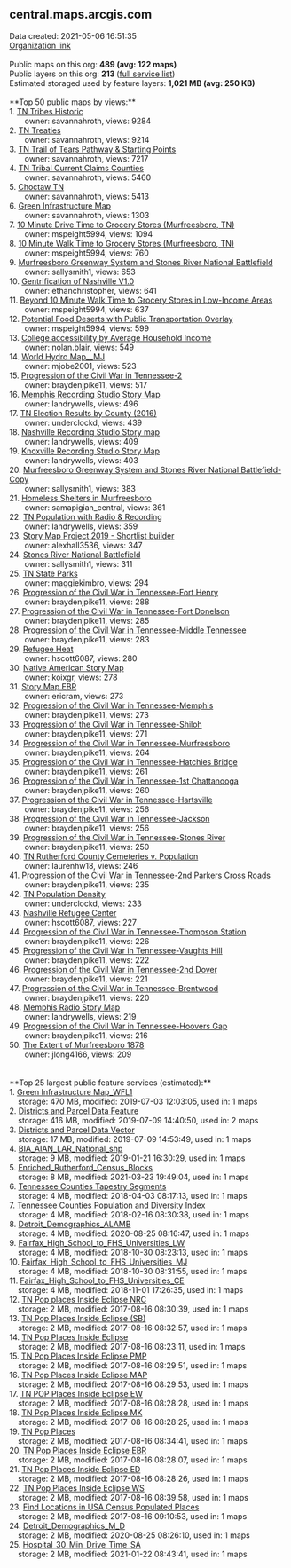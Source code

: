 <h2>central.maps.arcgis.com</h2> Data created: 2021-05-06 16:51:35 <br /><a target='new' href='https://central.maps.arcgis.com'>Organization link</a><br /><br />Public maps on this org: <b>489 (avg: 122 maps)</b><br />Public layers on this org: <b>213 </b>(<a target='new' href='https://services.arcgis.com/bMKlbA93upKBAnoW/ArcGIS/rest/services'>full service list</a>)<br />Estimated storaged used by feature layers: <b>1,021 MB (avg: 250 KB)</b><br /><br />**Top 50 public maps by views:**<br />  1. <a target='new' href='https://www.arcgis.com/home/item.html?id=1ddc80c64344490e9c14c814484680be'>TN Tribes Historic</a> <br />  &nbsp;&nbsp;&nbsp;&nbsp; &nbsp;&nbsp;owner: savannahroth, views: 9284<br />  2. <a target='new' href='https://www.arcgis.com/home/item.html?id=b00d6d72a4b142ba9508ecd1d36aa19d'>TN Treaties</a> <br />  &nbsp;&nbsp;&nbsp;&nbsp; &nbsp;&nbsp;owner: savannahroth, views: 9214<br />  3. <a target='new' href='https://www.arcgis.com/home/item.html?id=5e1e88ddc3ad42ec8e84182fa4bdb45a'>TN Trail of Tears Pathway & Starting Points</a> <br />  &nbsp;&nbsp;&nbsp;&nbsp; &nbsp;&nbsp;owner: savannahroth, views: 7217<br />  4. <a target='new' href='https://www.arcgis.com/home/item.html?id=413ab75381ab47de838d4bcfa09dec1f'>TN Tribal Current Claims Counties</a> <br />  &nbsp;&nbsp;&nbsp;&nbsp; &nbsp;&nbsp;owner: savannahroth, views: 5460<br />  5. <a target='new' href='https://www.arcgis.com/home/item.html?id=6662dd96ccf1430c8aa0e171337d1a54'>Choctaw TN</a> <br />  &nbsp;&nbsp;&nbsp;&nbsp; &nbsp;&nbsp;owner: savannahroth, views: 5413<br />  6. <a target='new' href='https://www.arcgis.com/home/item.html?id=1d7d0d400f624c8a90146a79584080ea'>Green Infrastructure Map</a> <br />  &nbsp;&nbsp;&nbsp;&nbsp; &nbsp;&nbsp;owner: savannahroth, views: 1303<br />  7. <a target='new' href='https://www.arcgis.com/home/item.html?id=69437e72682e47408f93949fe0f72e87'>10 Minute Drive Time to Grocery Stores (Murfreesboro, TN)</a> <br />  &nbsp;&nbsp;&nbsp;&nbsp; &nbsp;&nbsp;owner: mspeight5994, views: 1094<br />  8. <a target='new' href='https://www.arcgis.com/home/item.html?id=aed1d0d76da64b1b8ae2f2c34d20a0d2'>10 Minute Walk Time to Grocery Stores (Murfreesboro, TN)</a> <br />  &nbsp;&nbsp;&nbsp;&nbsp; &nbsp;&nbsp;owner: mspeight5994, views: 760<br />  9. <a target='new' href='https://www.arcgis.com/home/item.html?id=9d3f420a438f4c9c9e42a9dc9210c4f3'>Murfreesboro Greenway System and Stones River National Battlefield</a> <br />  &nbsp;&nbsp;&nbsp;&nbsp; &nbsp;&nbsp;owner: sallysmith1, views: 653<br />  10. <a target='new' href='https://www.arcgis.com/home/item.html?id=f8bcd046c05d40a6b4121f0548eef48b'>Gentrification of Nashville V1.0</a> <br />  &nbsp;&nbsp;&nbsp;&nbsp; &nbsp;&nbsp;owner: ethanchristopher, views: 641<br />  11. <a target='new' href='https://www.arcgis.com/home/item.html?id=4c861dff74234e78bd5ccae7294a63f9'>Beyond 10 Minute Walk Time to Grocery Stores in Low-Income Areas</a> <br />  &nbsp;&nbsp;&nbsp;&nbsp; &nbsp;&nbsp;owner: mspeight5994, views: 637<br />  12. <a target='new' href='https://www.arcgis.com/home/item.html?id=c083782febe343399fd3459d667b4f22'>Potential Food Deserts with Public Transportation Overlay</a> <br />  &nbsp;&nbsp;&nbsp;&nbsp; &nbsp;&nbsp;owner: mspeight5994, views: 599<br />  13. <a target='new' href='https://www.arcgis.com/home/item.html?id=5d91e59b70894141bbce2ac61ed4300a'>College accessibility by Average Household Income</a> <br />  &nbsp;&nbsp;&nbsp;&nbsp; &nbsp;&nbsp;owner: nolan.blair, views: 549<br />  14. <a target='new' href='https://www.arcgis.com/home/item.html?id=7e73dc219fd841b0a5f866b9b9de5e39'>World Hydro Map__MJ</a> <br />  &nbsp;&nbsp;&nbsp;&nbsp; &nbsp;&nbsp;owner: mjobe2001, views: 523<br />  15. <a target='new' href='https://www.arcgis.com/home/item.html?id=b4bc0b784ee64421bd3fbf4896dd4660'>Progression of the Civil War in Tennessee-2</a> <br />  &nbsp;&nbsp;&nbsp;&nbsp; &nbsp;&nbsp;owner: braydenjpike11, views: 517<br />  16. <a target='new' href='https://www.arcgis.com/home/item.html?id=e6c04fb06bec4267ac7261f121cfd682'>Memphis Recording Studio Story Map</a> <br />  &nbsp;&nbsp;&nbsp;&nbsp; &nbsp;&nbsp;owner: landrywells, views: 496<br />  17. <a target='new' href='https://www.arcgis.com/home/item.html?id=85d2b4e373b948c0843b1dd6d032d69d'>TN Election Results by County (2016)</a> <br />  &nbsp;&nbsp;&nbsp;&nbsp; &nbsp;&nbsp;owner: underclockd, views: 439<br />  18. <a target='new' href='https://www.arcgis.com/home/item.html?id=1791412e9af342c5ae87c467ab49018e'>Nashville Recording Studio Story map</a> <br />  &nbsp;&nbsp;&nbsp;&nbsp; &nbsp;&nbsp;owner: landrywells, views: 409<br />  19. <a target='new' href='https://www.arcgis.com/home/item.html?id=ac4eb52ff83e42b190a9b94111d42376'>Knoxville Recording Studio Story Map</a> <br />  &nbsp;&nbsp;&nbsp;&nbsp; &nbsp;&nbsp;owner: landrywells, views: 403<br />  20. <a target='new' href='https://www.arcgis.com/home/item.html?id=546ea530ad1d4c5c87c57157f5f6db64'>Murfreesboro Greenway System and Stones River National Battlefield-Copy</a> <br />  &nbsp;&nbsp;&nbsp;&nbsp; &nbsp;&nbsp;owner: sallysmith1, views: 383<br />  21. <a target='new' href='https://www.arcgis.com/home/item.html?id=ca75f9d2f49840aeb4f046036e854a65'>Homeless Shelters in Murfreesboro</a> <br />  &nbsp;&nbsp;&nbsp;&nbsp; &nbsp;&nbsp;owner: samapigian_central, views: 361<br />  22. <a target='new' href='https://www.arcgis.com/home/item.html?id=adebdd1fbaf448028c4455c36784aba7'>TN Population with Radio & Recording</a> <br />  &nbsp;&nbsp;&nbsp;&nbsp; &nbsp;&nbsp;owner: landrywells, views: 359<br />  23. <a target='new' href='https://www.arcgis.com/home/item.html?id=ba139402dd8e44faabfd30bd4571c22a'>Story Map Project 2019 - Shortlist builder</a> <br />  &nbsp;&nbsp;&nbsp;&nbsp; &nbsp;&nbsp;owner: alexhall3536, views: 347<br />  24. <a target='new' href='https://www.arcgis.com/home/item.html?id=e6727db2f0bc4fc4b2c8e3f13902b5da'>Stones River National Battlefield</a> <br />  &nbsp;&nbsp;&nbsp;&nbsp; &nbsp;&nbsp;owner: sallysmith1, views: 311<br />  25. <a target='new' href='https://www.arcgis.com/home/item.html?id=c3a38f41240e4f4ba121361e4b6c1f3a'>TN State Parks</a> <br />  &nbsp;&nbsp;&nbsp;&nbsp; &nbsp;&nbsp;owner: maggiekimbro, views: 294<br />  26. <a target='new' href='https://www.arcgis.com/home/item.html?id=26c720edfa4e444c8f25fb82aabb01a4'>Progression of the Civil War in Tennessee-Fort Henry</a> <br />  &nbsp;&nbsp;&nbsp;&nbsp; &nbsp;&nbsp;owner: braydenjpike11, views: 288<br />  27. <a target='new' href='https://www.arcgis.com/home/item.html?id=59d05fd7ac5c47f28c727fd0762b4666'>Progression of the Civil War in Tennessee-Fort Donelson</a> <br />  &nbsp;&nbsp;&nbsp;&nbsp; &nbsp;&nbsp;owner: braydenjpike11, views: 285<br />  28. <a target='new' href='https://www.arcgis.com/home/item.html?id=bce4ac879038468abb4f3efdae32e785'>Progression of the Civil War in Tennessee-Middle Tennessee</a> <br />  &nbsp;&nbsp;&nbsp;&nbsp; &nbsp;&nbsp;owner: braydenjpike11, views: 283<br />  29. <a target='new' href='https://www.arcgis.com/home/item.html?id=c6d83670b80542ec9a610aac51a028fa'>Refugee Heat</a> <br />  &nbsp;&nbsp;&nbsp;&nbsp; &nbsp;&nbsp;owner: hscott6087, views: 280<br />  30. <a target='new' href='https://www.arcgis.com/home/item.html?id=c120480e610243b488ddf717c1c3a6a7'>Native American Story Map</a> <br />  &nbsp;&nbsp;&nbsp;&nbsp; &nbsp;&nbsp;owner: koixgr, views: 278<br />  31. <a target='new' href='https://www.arcgis.com/home/item.html?id=925959aa3c7a4c66b3a5ade39e99172a'>Story Map EBR</a> <br />  &nbsp;&nbsp;&nbsp;&nbsp; &nbsp;&nbsp;owner: ericram, views: 273<br />  32. <a target='new' href='https://www.arcgis.com/home/item.html?id=73d5b9a09afc4f029df61007509eed0b'>Progression of the Civil War in Tennessee-Memphis</a> <br />  &nbsp;&nbsp;&nbsp;&nbsp; &nbsp;&nbsp;owner: braydenjpike11, views: 273<br />  33. <a target='new' href='https://www.arcgis.com/home/item.html?id=d6935e445d17491384c6a563319c9861'>Progression of the Civil War in Tennessee-Shiloh</a> <br />  &nbsp;&nbsp;&nbsp;&nbsp; &nbsp;&nbsp;owner: braydenjpike11, views: 271<br />  34. <a target='new' href='https://www.arcgis.com/home/item.html?id=3e3c9f1ed743458897f32468fafd82cb'>Progression of the Civil War in Tennessee-Murfreesboro</a> <br />  &nbsp;&nbsp;&nbsp;&nbsp; &nbsp;&nbsp;owner: braydenjpike11, views: 264<br />  35. <a target='new' href='https://www.arcgis.com/home/item.html?id=74d0a46f83354e30981865468a34be74'>Progression of the Civil War in Tennessee-Hatchies Bridge</a> <br />  &nbsp;&nbsp;&nbsp;&nbsp; &nbsp;&nbsp;owner: braydenjpike11, views: 261<br />  36. <a target='new' href='https://www.arcgis.com/home/item.html?id=f9889ff5a6fb40108eaa5366647b4db8'>Progression of the Civil War in Tennessee-1st Chattanooga</a> <br />  &nbsp;&nbsp;&nbsp;&nbsp; &nbsp;&nbsp;owner: braydenjpike11, views: 260<br />  37. <a target='new' href='https://www.arcgis.com/home/item.html?id=27475bf85e5c4002a366d47322725cff'>Progression of the Civil War in Tennessee-Hartsville</a> <br />  &nbsp;&nbsp;&nbsp;&nbsp; &nbsp;&nbsp;owner: braydenjpike11, views: 256<br />  38. <a target='new' href='https://www.arcgis.com/home/item.html?id=cdeeb8fc8bf247e0b7deb045a0352af1'>Progression of the Civil War in Tennessee-Jackson</a> <br />  &nbsp;&nbsp;&nbsp;&nbsp; &nbsp;&nbsp;owner: braydenjpike11, views: 256<br />  39. <a target='new' href='https://www.arcgis.com/home/item.html?id=22046f71840b47a6ab4f9d2324d0e753'>Progression of the Civil War in Tennessee-Stones River</a> <br />  &nbsp;&nbsp;&nbsp;&nbsp; &nbsp;&nbsp;owner: braydenjpike11, views: 250<br />  40. <a target='new' href='https://www.arcgis.com/home/item.html?id=1c74a40bc5bc4fd8bf1498b66ef60abc'>TN Rutherford County Cemeteries v. Population</a> <br />  &nbsp;&nbsp;&nbsp;&nbsp; &nbsp;&nbsp;owner: laurenhw18, views: 246<br />  41. <a target='new' href='https://www.arcgis.com/home/item.html?id=93b9a6fefab741e2a193161767bf74e6'>Progression of the Civil War in Tennessee-2nd Parkers Cross Roads</a> <br />  &nbsp;&nbsp;&nbsp;&nbsp; &nbsp;&nbsp;owner: braydenjpike11, views: 235<br />  42. <a target='new' href='https://www.arcgis.com/home/item.html?id=23c63f8cbcce4694a1be1909d872ea7f'>TN Population Density</a> <br />  &nbsp;&nbsp;&nbsp;&nbsp; &nbsp;&nbsp;owner: underclockd, views: 233<br />  43. <a target='new' href='https://www.arcgis.com/home/item.html?id=34f46b936282484585f0e9bbf39a5487'>Nashville Refugee Center</a> <br />  &nbsp;&nbsp;&nbsp;&nbsp; &nbsp;&nbsp;owner: hscott6087, views: 227<br />  44. <a target='new' href='https://www.arcgis.com/home/item.html?id=11e10212fb8e4c399d75157d2f44f5ed'>Progression of the Civil War in Tennessee-Thompson Station</a> <br />  &nbsp;&nbsp;&nbsp;&nbsp; &nbsp;&nbsp;owner: braydenjpike11, views: 226<br />  45. <a target='new' href='https://www.arcgis.com/home/item.html?id=8aaae8e8ae9d4ad2a17d6e6fcc9efb1f'>Progression of the Civil War in Tennessee-Vaughts Hill</a> <br />  &nbsp;&nbsp;&nbsp;&nbsp; &nbsp;&nbsp;owner: braydenjpike11, views: 222<br />  46. <a target='new' href='https://www.arcgis.com/home/item.html?id=28acceda28144fba962de7a85de4641c'>Progression of the Civil War in Tennessee-2nd Dover</a> <br />  &nbsp;&nbsp;&nbsp;&nbsp; &nbsp;&nbsp;owner: braydenjpike11, views: 221<br />  47. <a target='new' href='https://www.arcgis.com/home/item.html?id=8bba7f018d2b452096a5be7d82f6d87b'>Progression of the Civil War in Tennessee-Brentwood</a> <br />  &nbsp;&nbsp;&nbsp;&nbsp; &nbsp;&nbsp;owner: braydenjpike11, views: 220<br />  48. <a target='new' href='https://www.arcgis.com/home/item.html?id=3e88af849c384e9db46fc57de02086e8'>Memphis Radio Story Map</a> <br />  &nbsp;&nbsp;&nbsp;&nbsp; &nbsp;&nbsp;owner: landrywells, views: 219<br />  49. <a target='new' href='https://www.arcgis.com/home/item.html?id=d394ec19ac6646e3aa4f07a979f1eb78'>Progression of the Civil War in Tennessee-Hoovers Gap</a> <br />  &nbsp;&nbsp;&nbsp;&nbsp; &nbsp;&nbsp;owner: braydenjpike11, views: 216<br />  50. <a target='new' href='https://www.arcgis.com/home/item.html?id=470c5f8ad51448e8ba622f6d30163221'>The Extent of Murfreesboro 1878</a> <br />  &nbsp;&nbsp;&nbsp;&nbsp; &nbsp;&nbsp;owner: jlong4166, views: 209<br /><br /><br />**Top 25 largest public feature services (estimated):**<br /> 1. <a target='new' href='https://www.arcgis.com/home/item.html?id=94b53af8027b4ca688fda5323d64ba37'>Green Infrastructure Map_WFL1</a><br /> &nbsp;&nbsp;&nbsp;&nbsp;storage: 470 MB, modified: 2019-07-03 12:03:05,  used in: 1 maps<br /> 2. <a target='new' href='https://www.arcgis.com/home/item.html?id=3c6a7ed23c2547b1afff8f9c5b3e5bf0'>Districts and Parcel Data Feature</a><br /> &nbsp;&nbsp;&nbsp;&nbsp;storage: 416 MB, modified: 2019-07-09 14:40:50,  used in: 2 maps<br /> 3. <a target='new' href='https://www.arcgis.com/home/item.html?id=04c1e09507374afcac19dab9a8bf6d36'>Districts and Parcel Data Vector</a><br /> &nbsp;&nbsp;&nbsp;&nbsp;storage: 17 MB, modified: 2019-07-09 14:53:49,  used in: 1 maps<br /> 4. <a target='new' href='https://www.arcgis.com/home/item.html?id=22865efc30fa4b0db9f2cb101d2f2d18'>BIA_AIAN_LAR_National_shp</a><br /> &nbsp;&nbsp;&nbsp;&nbsp;storage: 9 MB, modified: 2019-01-21 16:30:29,  used in: 1 maps<br /> 5. <a target='new' href='https://www.arcgis.com/home/item.html?id=9d5a19f108d54edfa1e36047e705d935'>Enriched_Rutherford_Census_Blocks</a><br /> &nbsp;&nbsp;&nbsp;&nbsp;storage: 8 MB, modified: 2021-03-23 19:49:04,  used in: 1 maps<br /> 6. <a target='new' href='https://www.arcgis.com/home/item.html?id=dfe34e7f18064f22a8c1e714afe67748'>Tennessee Counties Tapestry Segments</a><br /> &nbsp;&nbsp;&nbsp;&nbsp;storage: 4 MB, modified: 2018-04-03 08:17:13,  used in: 1 maps<br /> 7. <a target='new' href='https://www.arcgis.com/home/item.html?id=d81d02aaf32941cf83f31758b953d04a'>Tennessee Counties Population and Diversity Index</a><br /> &nbsp;&nbsp;&nbsp;&nbsp;storage: 4 MB, modified: 2018-02-16 08:30:38,  used in: 1 maps<br /> 8. <a target='new' href='https://www.arcgis.com/home/item.html?id=1b54e639d948424a88bc542bfbea90d6'>Detroit_Demographics_ALAMB</a><br /> &nbsp;&nbsp;&nbsp;&nbsp;storage: 4 MB, modified: 2020-08-25 08:16:47,  used in: 1 maps<br /> 9. <a target='new' href='https://www.arcgis.com/home/item.html?id=c70a25707c7e403f9e084a372e616ebd'>Fairfax_High_School_to_FHS_Universities_LW</a><br /> &nbsp;&nbsp;&nbsp;&nbsp;storage: 4 MB, modified: 2018-10-30 08:23:13,  used in: 1 maps<br /> 10. <a target='new' href='https://www.arcgis.com/home/item.html?id=9688dd59b50c4a13baabb74e1820269f'>Fairfax_High_School_to_FHS_Universities_MJ</a><br /> &nbsp;&nbsp;&nbsp;&nbsp;storage: 4 MB, modified: 2018-10-30 08:31:55,  used in: 1 maps<br /> 11. <a target='new' href='https://www.arcgis.com/home/item.html?id=eaccb2cc05a548219ddd59a253af3f72'>Fairfax_High_School_to_FHS_Universities_CE</a><br /> &nbsp;&nbsp;&nbsp;&nbsp;storage: 4 MB, modified: 2018-11-01 17:26:35,  used in: 1 maps<br /> 12. <a target='new' href='https://www.arcgis.com/home/item.html?id=d4a4055e8fbc4d86b37f3a04001276ab'>TN Pop places Inside Eclipse NRC</a><br /> &nbsp;&nbsp;&nbsp;&nbsp;storage: 2 MB, modified: 2017-08-16 08:30:39,  used in: 1 maps<br /> 13. <a target='new' href='https://www.arcgis.com/home/item.html?id=7270322b31ae42e386c97314cf81e412'>TN Pop Places Inside Eclipse (SB)</a><br /> &nbsp;&nbsp;&nbsp;&nbsp;storage: 2 MB, modified: 2017-08-16 08:32:57,  used in: 1 maps<br /> 14. <a target='new' href='https://www.arcgis.com/home/item.html?id=eb2723cb775547e98bb7ddeaf690a145'>TN Pop Places Inside Eclipse</a><br /> &nbsp;&nbsp;&nbsp;&nbsp;storage: 2 MB, modified: 2017-08-16 08:23:11,  used in: 1 maps<br /> 15. <a target='new' href='https://www.arcgis.com/home/item.html?id=19a7b07526914affaa43f87c06b58747'>TN Pop Places Inside Eclipse PMP</a><br /> &nbsp;&nbsp;&nbsp;&nbsp;storage: 2 MB, modified: 2017-08-16 08:29:51,  used in: 1 maps<br /> 16. <a target='new' href='https://www.arcgis.com/home/item.html?id=544c6f139f7f480fb9dc9d411b749215'>TN Pop Places Inside Eclipse MAP</a><br /> &nbsp;&nbsp;&nbsp;&nbsp;storage: 2 MB, modified: 2017-08-16 08:29:53,  used in: 1 maps<br /> 17. <a target='new' href='https://www.arcgis.com/home/item.html?id=19f1cfbc703147418beeed03dbef89f5'>TN POP Places Inside Eclipse EW</a><br /> &nbsp;&nbsp;&nbsp;&nbsp;storage: 2 MB, modified: 2017-08-16 08:28:28,  used in: 1 maps<br /> 18. <a target='new' href='https://www.arcgis.com/home/item.html?id=fa44d76d77b449daae80586aa4db2ee7'>TN Pop Places Inside Eclipse MK</a><br /> &nbsp;&nbsp;&nbsp;&nbsp;storage: 2 MB, modified: 2017-08-16 08:28:25,  used in: 1 maps<br /> 19. <a target='new' href='https://www.arcgis.com/home/item.html?id=b0e16dd4b07b4978a13d3657986e2308'>TN Pop Places</a><br /> &nbsp;&nbsp;&nbsp;&nbsp;storage: 2 MB, modified: 2017-08-16 08:34:41,  used in: 1 maps<br /> 20. <a target='new' href='https://www.arcgis.com/home/item.html?id=dd50a07caca54b01978c7dc0ad7da1ae'>TN Pop Places Inside Eclipse EBR</a><br /> &nbsp;&nbsp;&nbsp;&nbsp;storage: 2 MB, modified: 2017-08-16 08:28:07,  used in: 1 maps<br /> 21. <a target='new' href='https://www.arcgis.com/home/item.html?id=a3c1d6d2c6dd4c78995d25b99ec96279'>TN Pop Places Inside Eclipse ED</a><br /> &nbsp;&nbsp;&nbsp;&nbsp;storage: 2 MB, modified: 2017-08-16 08:28:26,  used in: 1 maps<br /> 22. <a target='new' href='https://www.arcgis.com/home/item.html?id=c8386a58083e4764a75a43ff274cfe81'>TN Pop Places Inside Eclipse WS</a><br /> &nbsp;&nbsp;&nbsp;&nbsp;storage: 2 MB, modified: 2017-08-16 08:39:58,  used in: 1 maps<br /> 23. <a target='new' href='https://www.arcgis.com/home/item.html?id=284d3038195345e19b720e4a1c00fb29'>Find Locations in USA Census Populated Places</a><br /> &nbsp;&nbsp;&nbsp;&nbsp;storage: 2 MB, modified: 2017-08-16 09:10:53,  used in: 1 maps<br /> 24. <a target='new' href='https://www.arcgis.com/home/item.html?id=542cf9b1e4e14502877193a412220fd1'>Detroit_Demographics_M_D</a><br /> &nbsp;&nbsp;&nbsp;&nbsp;storage: 2 MB, modified: 2020-08-25 08:26:10,  used in: 1 maps<br /> 25. <a target='new' href='https://www.arcgis.com/home/item.html?id=015585c8707a45a68699ce082b14af29'>Hospital_30_Min_Drive_Time_SA</a><br /> &nbsp;&nbsp;&nbsp;&nbsp;storage: 2 MB, modified: 2021-01-22 08:43:41,  used in: 1 maps<br />